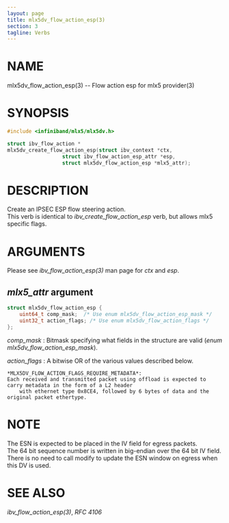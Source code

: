 ```yaml
---
layout: page
title: mlx5dv_flow_action_esp(3)
section: 3
tagline: Verbs
---
```


# NAME

mlx5dv_flow_action_esp(3) -- Flow action esp for mlx5 provider(3)

# SYNOPSIS

```c
#include <infiniband/mlx5/mlx5dv.h>

struct ibv_flow_action *
mlx5dv_create_flow_action_esp(struct ibv_context *ctx,
			      struct ibv_flow_action_esp_attr *esp,
			      struct mlx5dv_flow_action_esp *mlx5_attr);
```

# DESCRIPTION

Create an IPSEC ESP flow steering action.  
This verb is identical to *ibv_create_flow_action_esp* verb, but allows mlx5 specific flags.

# ARGUMENTS

Please see *ibv_flow_action_esp(3)* man page for *ctx* and *esp*.

## *mlx5_attr* argument

```c
struct mlx5dv_flow_action_esp {
	uint64_t comp_mask;  /* Use enum mlx5dv_flow_action_esp_mask */
	uint32_t action_flags; /* Use enum mlx5dv_flow_action_flags */
};
```

*comp_mask*
:	Bitmask specifying what fields in the structure are valid (*enum mlx5dv_flow_action_esp_mask*).

*action_flags*
:	A bitwise OR of the various values described below.

	*MLX5DV_FLOW_ACTION_FLAGS_REQUIRE_METADATA*:  
	Each received and transmitted packet using offload is expected to carry metadata in the form of a L2 header  
        with ethernet type 0x8CE4, followed by 6 bytes of data and the original packet ethertype.

# NOTE

The ESN is expected to be placed in the IV field for egress packets.  
The 64 bit sequence number is written in big-endian over the 64 bit IV field.  
There is no need to call modify to update the ESN window on egress when this DV is used.

# SEE ALSO

*ibv_flow_action_esp(3)*,  *RFC 4106*


